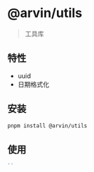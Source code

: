 # @arvin/utils

> 工具库

## 特性

- uuid
- 日期格式化

## 安装

```bash
pnpm install @arvin/utils
```

## 使用

```js
``
```
